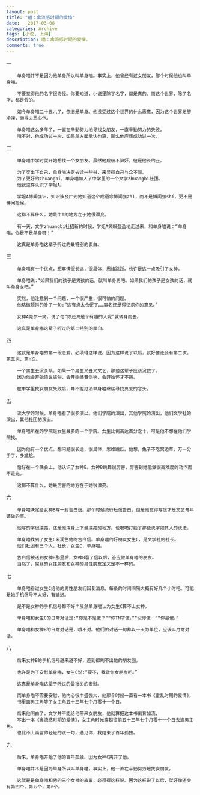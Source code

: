 ```yaml
---
layout: post
title: "喵：禽流感时期的爱情"
date:   2017-03-06
categories: Archive
tags: [小说, 上海]
description: 喵：禽流感时期的爱情。
comments: true
---
```


一



        单身喵并不是因为他单身所以叫单身喵。事实上，他曾经有过女朋友，那个时候他也叫单身喵。

        不要觉得他的名字很奇怪。你要知道，小说里除了名字，都是真的。而这个世界，除了名字，都是假的。

        如今单身喵二十五六了，依旧是单身。他没受过这个世界的什么恶意，因为这个世界足够冷漠，懒得去恶心他。

        单身喵这么多年了，一直在辛勤努力地寻找女朋友，一直辛勤努力的失败。
        哦不对，他成功过一次，如果单方面承认也算，那么他应该成功过一次。

二

        单身喵中学时就开始想找一个女朋友。虽然他成绩不算好，但是他长的丑。

        为了突出下自己，单身喵决定去读一些书，来显得自己与众不同。
        为了更好的zhuangbi，单身喵加入了中学里的一个文学zhuangbi社团。
        他就这样认识了学姐A。

        学姐A博闻强识，知识涉及广到她知道这个成语念博闻强zhì，而不是博闻强shí，更不是博闻抢屎。

        这都不算什么，她最牛b的地方在于她很漂亮。

        有一天，文学zhuangbi社招新的时候，学姐A笑眼盈盈地走过来，和单身喵说：“单身喵，你是不是单身呀！”

        这真是单身喵这辈子听过的最特别的表白。

三

        单身喵有一个优点，想事情很长远，很具体，思维跳跃。也许是这一点吸引了女神。

        单身喵说:“如果我们的孩子是男孩的话，就叫单身男吧。如果我们的孩子是女孩的话，就叫单身女吧。”

        突然，他注意到一个问题，一个很严重，很可怕的问题。
        他略微颤抖的补了一句:“这有点太仓促了……取名还是得征求你的意见。”

        女神A莞尔一笑，说了句“你还真是个有趣的人呢”就转身而去。

        这真是单身喵这辈子听过的第二特别的表白。

四

        这就是单身喵的第一段恋爱，必须得这样说。因为这样说了以后，就好像还会有第二次，第三次，第n次。

        一个男生丑没关系，如果一个男生又丑又文艺，那他这辈子应该没救了。
        因为他会开始愤世嫉俗，会开始感春伤秋，会开始怀才不遇。

        在中学里找女朋友失败后，并不能打消单身喵继续寻找真爱的念头。

五

        读大学的时候，单身喵看了很多演出。他们学院的演出，其他学院的演出，他们文学社的演出，其他社团的演出。

        单身喵所在的学院是女生最多的一个学院。女生比例高达百分之十。可是他不想在他们学院找。

        因为他有一个优点。想问题很长远，很具体，思维跳跃。他想，兔子不吃窝边草，万一分手了，多尴尬。

        恰好在一个晚会上，他认识了女神B。女神B跳舞很厉害，厉害到她能做很高难度的动作而不走光。

        这都不算什么，她最厉害的地方在于她很漂亮。

六

        单身喵决定给女神B写一封告白信。那个时候流行短信告白，但是他觉得写信才是文艺青年该做的事。

        他写的字很漂亮，这是他浑身上下最漂亮的地方。也啪啪打脸了那些说字如其人的说法。

        单身喵找到了女生C来润色他的告白信。单身喵的好朋友女生C，是文学社的社长。
        他们社团有三个人，社长，女生C，单身喵。

        告白信被送到女神B那里后，女神B看了信以后，答应做单身喵的朋友。
        当然了，屌丝的女性朋友和女神的男性朋友定义是不一样的。

七

        单身喵看过女生C给他的男性朋友们回复消息，每条的时间间隔大概有好几个小时吧。可能是她手机信号不太好，有延迟。

        是不是女神的手机信号都不好？虽然单身喵认为女生C算不上女神。

        单身喵和女生C的日常对话是:“你是不是傻？”“你TM才傻。”“没你傻！”“你最傻。”

        单身喵和女神B的日常对话是，哦不对。他们的对话一句都以一天为单位，应该叫月常对话。

八

        后来女神B的手机信号越来越不好，差到都刷不出她的朋友圈。

        也许是为了安慰单身喵，女生C说:“要不，我做你女朋友吧。”

        这真是单身喵这辈子听过的最拙劣的安慰。

        而单身喵不需要安慰，他内心很丰盛强大，他那个时候一直看一本书《霍乱时期的爱情》，
        书里面男主角等了女主角五十三年七个月零十一个日。

        后来他明白了，文学并不能给他带来女朋友，他就算把这本书倒背如流，
        写出一本《禽流感时期的爱情》，女主角时光穿越往前五十三年七个月零十一个日去追男主角。
        也比不上高富帅轻轻的说一句，遇见你，我结束了百年孤独。

九

        后来，单身喵开始了他的百年孤独。因为女神C离开了他。

        单身喵并不是因为单身所以叫单身喵，事实上，他一直在辛勤努力地找女朋友。

        这就是是单身喵和他的三个女神的故事，必须得这样说。因为这样说了以后，就好像还会有第四个，第五个，第n个。
        
        
